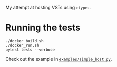 My attempt at hosting VSTs using `ctypes`.


# Running the tests

    ./docker_build.sh
    ./docker_run.sh
    pytest tests --verbose


Check out the example in [`examples/simple_host.py`][1].

[1]: examples/simple_host.py
